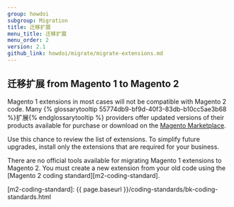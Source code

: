 ```yaml
---
group: howdoi
subgroup: Migration
title: 迁移扩展
menu_title: 迁移扩展
menu_order: 2
version: 2.1
github_link: howdoi/migrate/migrate-extensions.md
---
```


## 迁移扩展 from Magento 1 to Magento 2

Magento 1 extensions in most cases will not be compatible with Magento 2 code. Many {% glossarytooltip 55774db9-bf9d-40f3-83db-b10cc5ae3b68 %}扩展{% endglossarytooltip %} providers offer updated versions of their products available for purchase or download on the <a href="https://marketplace.magento.com/extensions.html" target="_blank">Magento Marketplace</a>. 

Use this chance to review the list of extensions. To simplify future upgrades, install only the extensions that are required for your business.

There are no official tools available for migrating Magento 1 extensions to Magento 2.
You must create a new extension from your old code using the [Magento 2 coding standard][m2-coding-standard].

[m2-coding-standard]: {{ page.baseurl }}/coding-standards/bk-coding-standards.html
